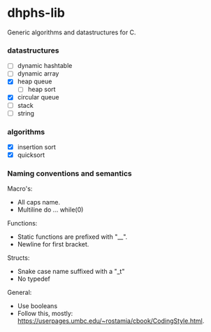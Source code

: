 # dhphs-lib
Generic algorithms and datastructures for C.

### datastructures
- [ ] dynamic hashtable
- [ ] dynamic array
- [x] heap queue
  - [ ] heap sort 
- [x] circular queue
- [ ] stack
- [ ] string

### algorithms
- [x] insertion sort
- [x] quicksort

### Naming conventions and semantics
Macro's:
  - All caps name.
  - Multiline do ... while(0)

Functions:
  - Static functions are prefixed with "\__".
  - Newline for first bracket.

Structs:
  - Snake case name suffixed with a "\_t"
  - No typedef

General:
  - Use booleans
  - Follow this, mostly: https://userpages.umbc.edu/~rostamia/cbook/CodingStyle.html.
